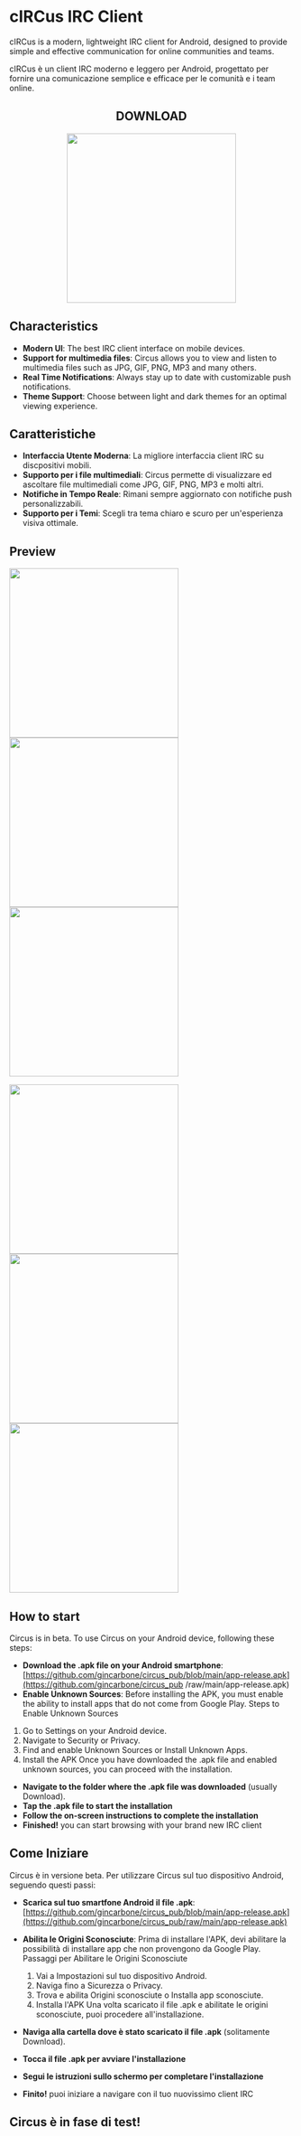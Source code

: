 # cIRCus IRC Client

cIRCus is a modern, lightweight IRC client for Android, designed to provide simple and effective communication for online communities and teams.

cIRCus è un client IRC moderno e leggero per Android, progettato per fornire una comunicazione semplice e efficace per le comunità e i team online.

<center><h2> DOWNLOAD </h2></center>
<center><img src="https://github.com/gincarbone/circus_pub/blob/main/Screenshot_20240530-161702.png?raw=true" width="300"></center>

## Characteristics

- **Modern UI**: The best IRC client interface on mobile devices.
- **Support for multimedia files**: Circus allows you to view and listen to multimedia files such as JPG, GIF, PNG, MP3 and many others.
- **Real Time Notifications**: Always stay up to date with customizable push notifications.
- **Theme Support**: Choose between light and dark themes for an optimal viewing experience.
  
## Caratteristiche
- **Interfaccia Utente Moderna**: La migliore interfaccia client IRC su discpositivi mobili.
- **Supporto per i file multimediali**: Circus permette di visualizzare ed ascoltare file multimediali come JPG, GIF, PNG, MP3 e molti altri.
- **Notifiche in Tempo Reale**: Rimani sempre aggiornato con notifiche push personalizzabili.
- **Supporto per i Temi**: Scegli tra tema chiaro e scuro per un'esperienza visiva ottimale.

## Preview 
<p>
<img src="https://github.com/gincarbone/circus_pub/blob/main/Screenshot_20240530-161702.png?raw=true" width="300">
<img src="https://github.com/gincarbone/circus_pub/blob/main/Screenshot_20240530-154355.png?raw=true" width="300">
<img src="https://github.com/gincarbone/circus_pub/blob/main/Screenshot_20240531-104139.png?raw=true" width="300">
   </p>
   <p>
<img src="https://github.com/gincarbone/circus_pub/blob/main/Screenshot_20240531-112821.png?raw=true" width="300">
<img src="https://github.com/gincarbone/circus_pub/blob/main/Screenshot_20240531-104057.png?raw=true" width="300">
<img src="https://github.com/gincarbone/circus_pub/blob/main/Screenshot_20240530-154355.png?raw=true" width="300">
</p>

## How to start

Circus is in beta. To use Circus on your Android device, following these steps:
- **Download the .apk file on your Android smartphone**: [https://github.com/gincarbone/circus_pub/blob/main/app-release.apk](https://github.com/gincarbone/circus_pub /raw/main/app-release.apk)
- **Enable Unknown Sources**: Before installing the APK, you must enable the ability to install apps that do not come from Google Play.
Steps to Enable Unknown Sources
 1. Go to Settings on your Android device.
 2. Navigate to Security or Privacy.
 3. Find and enable Unknown Sources or Install Unknown Apps.
 4. Install the APK
 Once you have downloaded the .apk file and enabled unknown sources, you can proceed with the installation.

- **Navigate to the folder where the .apk file was downloaded** (usually Download).
- **Tap the .apk file to start the installation**
- **Follow the on-screen instructions to complete the installation**
- **Finished!** you can start browsing with your brand new IRC client

## Come Iniziare

Circus è in versione beta. Per utilizzare Circus sul tuo dispositivo Android, seguendo questi passi:
- **Scarica sul tuo smartfone Android il file .apk**: [https://github.com/gincarbone/circus_pub/blob/main/app-release.apk](https://github.com/gincarbone/circus_pub/raw/main/app-release.apk)
- **Abilita le Origini Sconosciute**: Prima di installare l'APK, devi abilitare la possibilità di installare app che non provengono da Google Play.
Passaggi per Abilitare le Origini Sconosciute
   1. Vai a Impostazioni sul tuo dispositivo Android.
   2. Naviga fino a Sicurezza o Privacy.
   3. Trova e abilita Origini sconosciute o Installa app sconosciute.
   4. Installa l'APK
   Una volta scaricato il file .apk e abilitate le origini sconosciute, puoi procedere all'installazione.

- **Naviga alla cartella dove è stato scaricato il file .apk** (solitamente Download).
- **Tocca il file .apk per avviare l'installazione**
- **Segui le istruzioni sullo schermo per completare l'installazione**
- **Finito!** puoi iniziare a navigare con il tuo nuovissimo client IRC

## Circus è in fase di test! 
